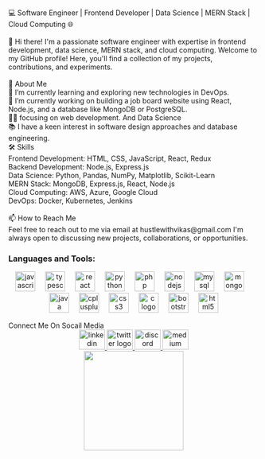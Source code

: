 <p align="left">💻 Software Engineer | Frontend Developer | Data Science | MERN Stack | Cloud Computing 🌐 <br><br>👋 Hi there! I'm a passionate software engineer with expertise in frontend development, data science, MERN stack, and cloud computing. Welcome to my GitHub profile! Here, you'll find a collection of my projects, contributions, and experiments.<br>
  <br>🚀 About Me<br>🌱 I’m currently learning and exploring new technologies in DevOps.
  <br>🔭 I’m currently working on building a job board website using React, Node.js, and a database like MongoDB or PostgreSQL.<br>👨‍💻 focusing on web development. And Data Science 
  <br>📚 I have a keen interest in software design approaches and database engineering.
  <br>🛠️ Skills
  <br>Frontend Development: HTML, CSS, JavaScript, React, Redux<br>Backend Development: Node.js, Express.js<br>Data Science: Python, Pandas, NumPy, Matplotlib, Scikit-Learn
  <br>MERN Stack: MongoDB, Express.js, React, Node.js
  <br>Cloud Computing: AWS, Azure, Google Cloud<br>DevOps: Docker, Kubernetes, Jenkins<br>
  <br>📫 How to Reach Me<br>Feel free to reach out to me via email at hustlewithvikas@gmail.com I'm always open to discussing new projects, collaborations, or opportunities.</p>



<div align="center">
  
<h3 align="left">Languages and Tools:</h3>

  <img src="https://cdn.jsdelivr.net/gh/devicons/devicon/icons/javascript/javascript-original.svg" height="40" alt="javascript logo"  />
  <img width="12" />
  <img src="https://cdn.jsdelivr.net/gh/devicons/devicon/icons/typescript/typescript-original.svg" height="40" alt="typescript logo"  />
  <img width="12" />
  <img src="https://cdn.jsdelivr.net/gh/devicons/devicon/icons/react/react-original.svg" height="40" alt="react logo"  />
  <img width="12" />
  <img src="https://cdn.jsdelivr.net/gh/devicons/devicon/icons/python/python-original.svg" height="40" alt="python logo"  />
  <img width="12" />
  <img src="https://cdn.jsdelivr.net/gh/devicons/devicon/icons/php/php-original.svg" height="40" alt="php logo"  />
  <img width="12" />
  <img src="https://cdn.jsdelivr.net/gh/devicons/devicon/icons/nodejs/nodejs-original.svg" height="40" alt="nodejs logo"  />
  <img width="12" />
  <img src="https://cdn.jsdelivr.net/gh/devicons/devicon/icons/mysql/mysql-original.svg" height="40" alt="mysql logo"  />
  <img width="12" />
  <img src="https://cdn.jsdelivr.net/gh/devicons/devicon/icons/mongodb/mongodb-original.svg" height="40" alt="mongodb logo"  />
  <img width="12" />
  <img src="https://cdn.jsdelivr.net/gh/devicons/devicon/icons/java/java-original.svg" height="40" alt="java logo"  />
  <img width="12" />
  <img src="https://cdn.jsdelivr.net/gh/devicons/devicon/icons/cplusplus/cplusplus-original.svg" height="40" alt="cplusplus logo"  />
  <img width="12" />
  <img src="https://cdn.jsdelivr.net/gh/devicons/devicon/icons/css3/css3-original.svg" height="40" alt="css3 logo"  />
  <img width="12" />
  <img src="https://cdn.jsdelivr.net/gh/devicons/devicon/icons/c/c-original.svg" height="40" alt="c logo"  />
  <img width="12" />
  <img src="https://cdn.jsdelivr.net/gh/devicons/devicon/icons/bootstrap/bootstrap-original.svg" height="40" alt="bootstrap logo"  />
  <img width="12" />
  <img src="https://cdn.jsdelivr.net/gh/devicons/devicon/icons/html5/html5-original.svg" height="40" alt="html5 logo"  />
</div>

<p align="left"></p>

<div>
  <hi > <centre>  Connect Me On Socail Media </centre> </hi>
</div>

<div align="center">
  <a href="https://www.linkedin.com/in/thevikasyadav09/" target="_blank">
    <img src="https://raw.githubusercontent.com/maurodesouza/profile-readme-generator/master/src/assets/icons/social/linkedin/default.svg" width="52" height="40" alt="linkedin logo"  />
  </a>
  <a href="https://x.com/TechVikasYadav" target="_blank">
    <img src="https://raw.githubusercontent.com/maurodesouza/profile-readme-generator/master/src/assets/icons/social/twitter/default.svg" width="52" height="40" alt="twitter logo"  />
  </a>
  <a href="https://discord.com/channels/@me" target="_blank">
    <img src="https://raw.githubusercontent.com/maurodesouza/profile-readme-generator/master/src/assets/icons/social/discord/default.svg" width="52" height="40" alt="discord logo"  />
  </a>
  <a href="https://medium.com/@vikasyadav097" target="_blank">
    <img src="https://raw.githubusercontent.com/maurodesouza/profile-readme-generator/master/src/assets/icons/social/medium/default.svg" width="52" height="40" alt="medium logo"  />
  </a>
</div>



<div align="center">
  <img height="200" src="https://i.pinimg.com/564x/18/7a/7e/187a7ea341c2f19680cc41ae94da68d9.jpg"  /> 
</div>

